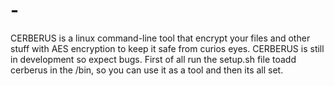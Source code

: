 # -
CERBERUS is a linux command-line tool that encrypt your files and other stuff with AES encryption to keep it safe from curios eyes. CERBERUS is still in development so expect bugs. First of all run the setup.sh file toadd cerberus in the /bin, so you can use it as a tool and then its all set.
